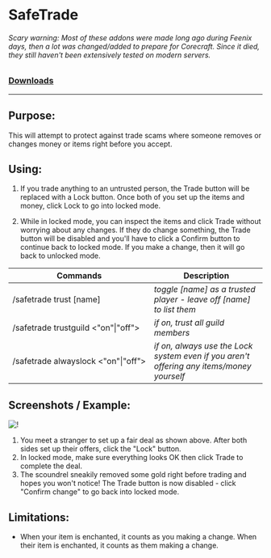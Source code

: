 # SafeTrade

###### Scary warning: Most of these addons were made long ago during Feenix days, then a lot was changed/added to prepare for Corecraft. Since it died, they still haven't been extensively tested on modern servers.

### [Downloads](https://github.com/Shanghi/SafeTrade/releases)

***

## Purpose:
This will attempt to protect against trade scams where someone removes or changes money or items right before you accept.

## Using:
1. If you trade anything to an untrusted person, the Trade button will be replaced with a Lock button. Once both of you set up the items and money, click Lock to go into locked mode.

2. While in locked mode, you can inspect the items and click Trade without worrying about any changes. If they do change something, the Trade button will be disabled and you'll have to click a Confirm button to continue back to locked mode. If you make a change, then it will go back to unlocked mode.

| Commands | Description |
| --- | --- |
| /safetrade trust [name] | _toggle [name] as a trusted player - leave off [name] to list them_ |
| /safetrade&nbsp;trustguild&nbsp;\<"on"\|"off"> | _if on, trust all guild members_ |
| /safetrade&nbsp;alwayslock&nbsp;\<"on"\|"off"> | _if on, always use the Lock system even if you aren't offering any items/money yourself_ |

## Screenshots / Example:
![!](https://i.imgur.com/vouNYVA.jpg)

1. You meet a stranger to set up a fair deal as shown above. After both sides set up their offers, click the "Lock" button.
2. In locked mode, make sure everything looks OK then click Trade to complete the deal.
3. The scoundrel sneakily removed some gold right before trading and hopes you won't notice! The Trade button is now disabled - click "Confirm change" to go back into locked mode.

## Limitations:
* When your item is enchanted, it counts as you making a change. When their item is enchanted, it counts as them making a change.